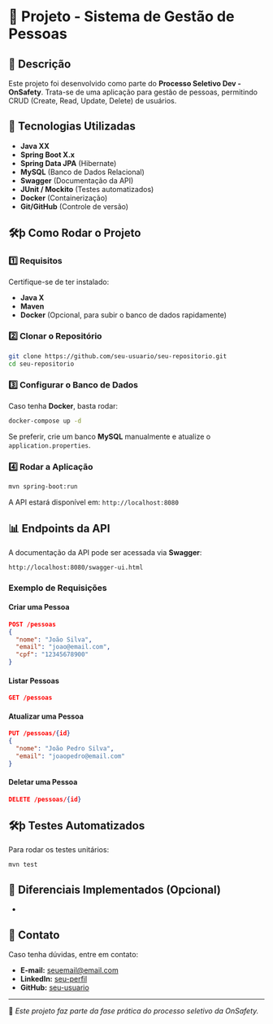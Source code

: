 # 🔧 Projeto - Sistema de Gestão de Pessoas

## 📄 Descrição

Este projeto foi desenvolvido como parte do **Processo Seletivo Dev - OnSafety**. Trata-se de uma aplicação para gestão de pessoas, permitindo CRUD (Create, Read, Update, Delete) de usuários.

## 🔧 Tecnologias Utilizadas

- **Java XX**
- **Spring Boot X.x**
- **Spring Data JPA** (Hibernate)
- **MySQL** (Banco de Dados Relacional)
- **Swagger** (Documentação da API)
- **JUnit / Mockito** (Testes automatizados)
- **Docker** (Containerização)
- **Git/GitHub** (Controle de versão)

## 🛠þ Como Rodar o Projeto

### **1️⃣ Requisitos**

Certifique-se de ter instalado:

- **Java X**
- **Maven**
- **Docker** (Opcional, para subir o banco de dados rapidamente)

### **2️⃣ Clonar o Repositório**

```bash
git clone https://github.com/seu-usuario/seu-repositorio.git
cd seu-repositorio
```

### **3️⃣ Configurar o Banco de Dados**

Caso tenha **Docker**, basta rodar:

```bash
docker-compose up -d
```

Se preferir, crie um banco **MySQL** manualmente e atualize o `application.properties`.

### **4️⃣ Rodar a Aplicação**

```bash
mvn spring-boot:run
```

A API estará disponível em: `http://localhost:8080`

## 📊 Endpoints da API

A documentação da API pode ser acessada via **Swagger**:

```
http://localhost:8080/swagger-ui.html
```

### **Exemplo de Requisições**

#### **Criar uma Pessoa**

```json
POST /pessoas
{
  "nome": "João Silva",
  "email": "joao@email.com",
  "cpf": "12345678900"
}
```

#### **Listar Pessoas**

```json
GET /pessoas
```

#### **Atualizar uma Pessoa**

```json
PUT /pessoas/{id}
{
  "nome": "João Pedro Silva",
  "email": "joaopedro@email.com"
}
```

#### **Deletar uma Pessoa**

```json
DELETE /pessoas/{id}
```

## 🛠þ Testes Automatizados

Para rodar os testes unitários:

```bash
mvn test
```

## 🌟 Diferenciais Implementados (Opcional)

-

## 📢 Contato

Caso tenha dúvidas, entre em contato:

- **E-mail:** [seuemail@email.com](mailto\:seuemail@email.com)
- **LinkedIn:** [seu-perfil](https://www.linkedin.com/in/seu-perfil)
- **GitHub:** [seu-usuario](https://github.com/seu-usuario)

---

🎯 *Este projeto faz parte da fase prática do processo seletivo da OnSafety.*

